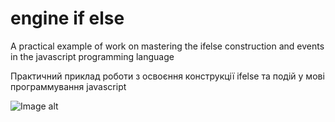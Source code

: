 # engine if else
A practical example of work on mastering the ifelse construction and events in the javascript programming language

Практичний приклад роботи з освоєння конструкції ifelse та подій у мові программування javascript

![Image alt](https://ibb.co/1TW4yzn)

